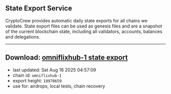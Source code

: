 ## State Export Service
CryptoCrew provides automatic daily state exports for all chains we validate. State export files can be used as genesis files and are a snapshot of the current blockchain state, including all validators, accounts, balances and delegations.

---
**Download: [omniflixhub-1 state export](https://dl-eu2.ccvalidators.com/SERVICE/omniflixhub/omniflixhub-1_export_18970659.json)**
---

- last updated: Sat Aug 16 2025 04:57:09
- chain id: `omniflixhub-1`
- export height: `18970659`
- use for: airdrops, local tests, chain recovery
